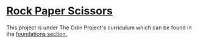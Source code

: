 # [Rock Paper Scissors](https://centigrams.github.io/rock-paper-scissors/)
This project is under The Odin Project's curriculum which can be found in the [foundations section.](https://www.theodinproject.com/paths/foundations/courses/foundations/lessons/rock-paper-scissors)

